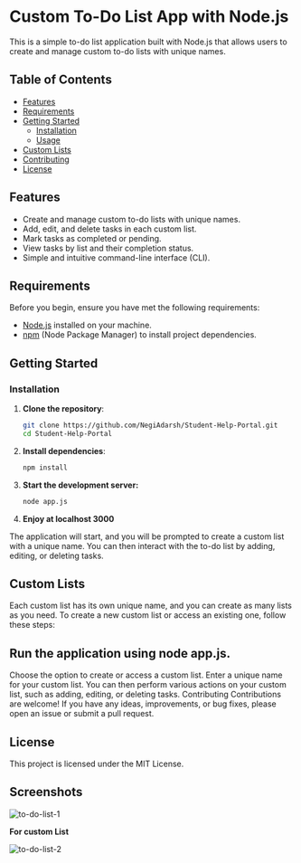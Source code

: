 # Custom To-Do List App with Node.js

This is a simple to-do list application built with Node.js that allows users to create and manage custom to-do lists with unique names.

## Table of Contents

- [Features](#features)
- [Requirements](#requirements)
- [Getting Started](#getting-started)
  - [Installation](#installation)
  - [Usage](#usage)
- [Custom Lists](#custom-lists)
- [Contributing](#contributing)
- [License](#license)

## Features

- Create and manage custom to-do lists with unique names.
- Add, edit, and delete tasks in each custom list.
- Mark tasks as completed or pending.
- View tasks by list and their completion status.
- Simple and intuitive command-line interface (CLI).

## Requirements

Before you begin, ensure you have met the following requirements:

- [Node.js](https://nodejs.org/) installed on your machine.
- [npm](https://www.npmjs.com/) (Node Package Manager) to install project dependencies.

## Getting Started

### Installation

1. **Clone the repository**:

   ```bash
   git clone https://github.com/NegiAdarsh/Student-Help-Portal.git
   cd Student-Help-Portal
2. **Install dependencies**:

   ```bash
   npm install

3. **Start the development server:**
   ```bash
   node app.js

4. **Enjoy at localhost 3000**

The application will start, and you will be prompted to create a custom list with a unique name. You can then interact with the to-do list by adding, editing, or deleting tasks.

## Custom Lists
Each custom list has its own unique name, and you can create as many lists as you need. To create a new custom list or access an existing one, follow these steps:

## Run the application using node app.js.
Choose the option to create or access a custom list.
Enter a unique name for your custom list.
You can then perform various actions on your custom list, such as adding, editing, or deleting tasks.
Contributing
Contributions are welcome! If you have any ideas, improvements, or bug fixes, please open an issue or submit a pull request.

## License
This project is licensed under the MIT License.

## Screenshots

![to-do-list-1](https://github.com/NegiAdarsh/to-do-list/assets/100505819/b213b983-c6cc-4a73-9c0f-34c54b4ec0a9)

**For custom List**

![to-do-list-2](https://github.com/NegiAdarsh/to-do-list/assets/100505819/541aad08-4b30-4aa3-8060-e18665e225e3)

